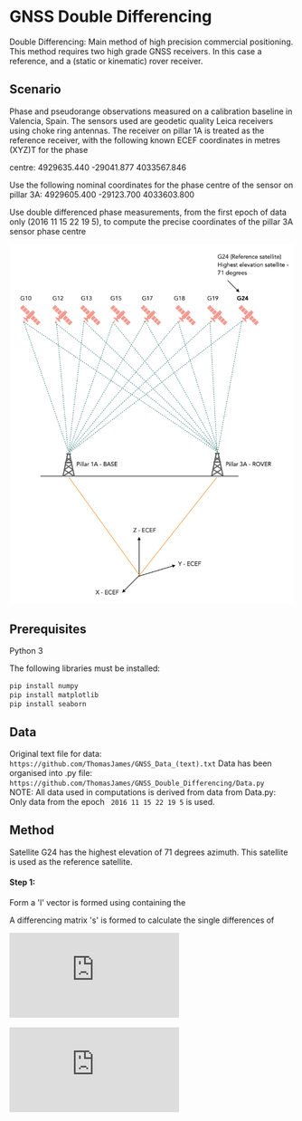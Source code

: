 # GNSS Double Differencing

Double Differencing: Main method of high precision commercial positioning. This method requires two high grade GNSS receivers. In this case a reference, and a (static or kinematic) rover receiver.  

## Scenario

Phase and pseudorange observations measured on a calibration baseline in Valencia, Spain. The sensors used
are geodetic quality Leica receivers using choke ring antennas. The receiver on pillar 1A is treated as
the reference receiver, with the following known ECEF coordinates in metres (XYZ)T
for the phase

centre:
4929635.440
 -29041.877
4033567.846

Use the following nominal coordinates for the phase centre of the sensor on pillar 3A:
4929605.400
 -29123.700
4033603.800

Use double differenced phase measurements, from the first epoch of data only (2016 11 15 22 19
5), to compute the precise coordinates of the pillar 3A sensor phase centre

![Diagram aid](https://github.com/ThomasJames/GNSS_Double_Differencing/blob/master/DD_Diagram_aid.png)


## Prerequisites 

Python 3

The following libraries must be installed:

``` 
pip install numpy 
pip install matplotlib
pip install seaborn 
```

## Data

Original text file for data: ``` https://github.com/ThomasJames/GNSS_Data_(text).txt``` 
Data has been organised into .py file: ``` https://github.com/ThomasJames/GNSS_Double_Differencing/Data.py```   
NOTE: All data used in computations is derived from data from Data.py: Only data from the epoch ``` 2016 11 15 22 19 5```  is used.


## Method 

Satellite G24 has the highest elevation of 71 degrees azimuth. This satellite is used as the reference satellite.

#### Step 1:

Form a 'l' vector is formed using containing the 

A differencing matrix 's' is formed to calculate the single differences of 

![equation](https://latex.codecogs.com/gif.latex?l%20%3D%20%5B%20%5Cphi%20%5E%7BG24%7D%20_%7B1A%7D%20%5Cphi%20%5E%7BG24%7D%20_%7B3A%7D%20%5Cphi%20%5E%7BG19%7D%20_%7B1A%7D%20%5Cphi%20%5E%7BG19%7D%20_%7B3A%7D%20%5Cphi%20%5E%7BG18%7D%20_%7B1A%7D%20%5Cphi%20%5E%7BG18%7D%20_%7B3A%7D%20%5Cphi%20%5E%7BG17%7D%20_%7B1A%7D%20%5Cphi%20%5E%7BG17%7D%20_%7B3A%7D%20%5Cphi%20%5E%7BG15%7D%20_%7B1A%7D%20%5Cphi%20%5E%7BG15%7D%20_%7B3A%7D%20%5Cphi%20%5E%7BG13%7D%20_%7B1A%7D%20%5Cphi%20%5E%7BG13%7D%20_%7B3A%7D%20%5Cphi%20%5E%7BG12%7D%20_%7B1A%7D%20%5Cphi%20%5E%7BG12%7D%20_%7B3A%7D%20%5Cphi%20%5E%7BG10%7D%20_%7B1A%7D%20%5Cphi%20%5E%7BG10%7D%20_%7B3A%7D%5D%20%5ET)

![equation](http://latex.codecogs.com/gif.latex?s%3D%5Ctext%20%7B%20sensor%20reading%20%7D) 
